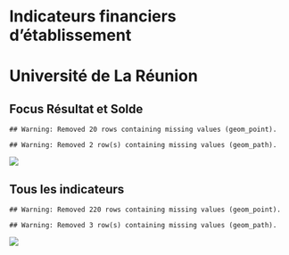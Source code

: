 Indicateurs financiers d’établissement
================

# Université de La Réunion

## Focus Résultat et Solde

    ## Warning: Removed 20 rows containing missing values (geom_point).

    ## Warning: Removed 2 row(s) containing missing values (geom_path).

![](/home/julien/repo/cpesr/RFC/Finances/Etablissements/université_de_la_réunion_files/figure-gfm/etab.focus-1.png)<!-- -->

## Tous les indicateurs

    ## Warning: Removed 220 rows containing missing values (geom_point).

    ## Warning: Removed 3 row(s) containing missing values (geom_path).

![](/home/julien/repo/cpesr/RFC/Finances/Etablissements/université_de_la_réunion_files/figure-gfm/etab-1.png)<!-- -->
